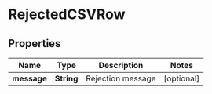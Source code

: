 
# RejectedCSVRow

## Properties
Name | Type | Description | Notes
------------ | ------------- | ------------- | -------------
**message** | **String** | Rejection message |  [optional]



